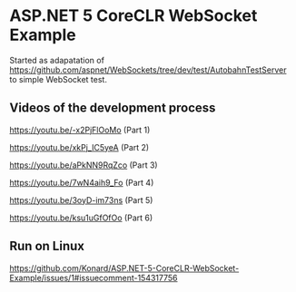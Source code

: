 # ASP.NET 5 CoreCLR WebSocket Example
Started as adapatation of https://github.com/aspnet/WebSockets/tree/dev/test/AutobahnTestServer to simple WebSocket test.

## Videos of the development process
https://youtu.be/-x2PjFlOoMo (Part 1)

https://youtu.be/xkPj_IC5yeA (Part 2)

https://youtu.be/aPkNN9RqZco (Part 3)

https://youtu.be/7wN4aih9_Fo (Part 4)

https://youtu.be/3oyD-im73ns (Part 5)

https://youtu.be/ksu1uGfOfOo (Part 6)

## Run on Linux

https://github.com/Konard/ASP.NET-5-CoreCLR-WebSocket-Example/issues/1#issuecomment-154317756
